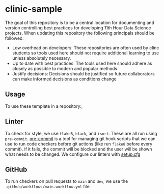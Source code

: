 # clinic-sample

The goal of this repository is to be a central location for documenting and version controlling best practices for developing 11th Hour Data Science projects. When updating this repository the following principals should be followed:
- Low overhead on developers: These repositories are often used by clinc students so tools used here should not require additional learning to use unless absolutely necessary.
- Up to date with best practices: The tools used here should adhere as closely as possible to modern and popular methods
- Justify decisions: Decisions should be justified so future collaborators can make informed decisions as conditions change

## Usage

To use these template in a repository:;



## Linter

To check for style, we use `flake8`, `black`, and `isort`. These are all run using `pre-commit`. [pre-commit](https://pre-commit.com/) is a tool for managing git hook scripts that we can use to run code checkers before git actions (like run `flake8` before every commit). If it fails, the commit will be blocked and the user will be shown what needs to be changed. We configure our linters with [setup.cfg](https://docs.python.org/3/distutils/configfile.html)


## GitHub

To run checkers on pull requests to `main` and `dev`, we use the `.github/workflows/main.workflow.yml` file.
